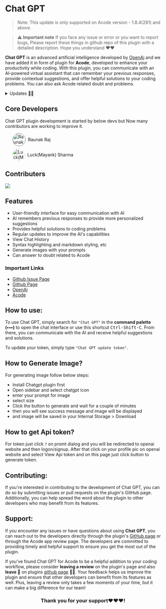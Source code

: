 Chat GPT
=========

> Note: This update is only supported on Acode version - 1.8.4(281) and above.

> **⚠️ Important note**
If you face any issue or error or you want to report bugs, Please report these things in github repo of this plugin with a detailed description. Hope you understand ❤️❤️

**Chat GPT** is an advanced artificial intelligence developed by [OpenAi](https://openai.com/) and we have added it in form of plugin for **Acode**, developed to enhance your productivity while coding. With this plugin, you can communicate with an AI-powered virtual assistant that can remember your previous responses, provide contextual suggestions, and offer helpful solutions to your coding problems. You can also ask Acode related doubt and problems.

<details>
    <summary>Updates 🤩🤩</summary>
    <details>
        <summary>
            <code><strong>v1.1.0</strong></code>
        </summary>
        <ul>
            <li>Improved chatting experience</li>
            <li>internal improvement and added a shortcut to open chatgpt - <kbd>Ctrl-Shift-C</kbd></li>
            <li>Now you can also ask doubt related to Acode to Chatgpt</li>
        </ul>
    </details>
    <details>
        <summary>
            <code><strong>v1.0.9</strong></code>
        </summary>
        <ul>
            <li>Added copy button</li>
            <li>fixed sidebar issue after uninstall</li>
        </ul>
    </details>
    <details>
        <summary>
            <code><strong>v1.0.8</strong></code>
        </summary>
        <ul>
            <li>Almost every encountered bugs are fixed 😴</li>
            <li>some internal improvement and changes</li>
            <li>Fixed chats saving issue by Mayank Sharma</li>
            <li>Improved error readability</li>
            <li>Rewrite whole styling with help of existing one by <a href="https://github.com/legendSabbir">LegendSabbir</a></li>
        </ul>
    </details>
    <details>
        <summary>
            <code><strong>v1.0.7</strong></code>
        </summary>
        <ul>
            <li>Now you can also generate image with your prompt</li>
            <li>Markdown bugs fixed</li>
            <li>Internal improvement</li>
        </ul>
    </details>
    <details>
        <summary>
            <code><strong>v1.0.6</strong></code>
        </summary>
        <ul>
            <li>Added Syntax highlighting for codes</li>
            <li>Changed the ai model for better conversation</li>
            <li>removed typing animation of response</li>
            <li>markdown rendring of responses</li>
            <li>fixed bugs</li>
        </ul>
    </details>
    <details>
        <summary>
            <code><strong>v1.0.5</strong></code>
        </summary>
        <ul>
            <li>Added delete button to delete chat history</li>
            <li>Improved history dialog</li>
        </ul>
    </details>
    <details>
        <summary>
            <code><strong>v1.0.3</strong></code>
        </summary>
        <ul>
            <li>Ui bugs fixed</li>
            <li>Now Chat conversation will be saved</li>
        </ul>
    </details>
    <details>
        <summary>
            <code><strong>v1.0.2</strong></code>
        </summary>
        <ul>
            <li>Redesigned the ui 💜</li>
        </ul>
    </details>
    <details>
        <summary>
            <code><strong>v1.0.1</strong></code>
        </summary>
        <ul>
            <li>Merged Pull request(now user are allowed to select their prompt)</li>
        </ul>
    </details>
</details>

Core Developers
-----------

Chat GPT plugin development is started by below devs but Now many contributors are working to improve it.
<ul style="list-style:none;">
  <li style="display:flex; flex-direction:row;align-items:center;gap:8px;margin-bottom:8px;">
    <img style="height:40px;width:40px;border-radius:50%;border:1px solid #777777f8" src="https://avatars.githubusercontent.com/u/71929976?v=4" alt="Raunak Raj"/>
    <a href="https://github.com/bajrangCoder" style="text-decoration:none;">Raunak Raj</a>
  </li>
  <li style="display:flex; flex-direction:row;align-items:center;gap:8px;">
    <img style="height:40px;width:40px;border-radius:50%;" src="https://avatars.githubusercontent.com/u/113236810?v=4" alt="Luck(Mayank) Sharma"/>
    <a href="https://github.com/mayank0274" style="text-decoration:none;">Luck(Mayank) Sharma</a>
  </li>
</ul>


Contributers
-----------

<a href="https://github.com/bajrangCoder/acode-plugin-chatgpt/graphs/contributors">
  <img src="https://contrib.rocks/image?repo=bajrangCoder/acode-plugin-chatgpt" />
</a>


Features
-----------

- User-friendly interface for easy communication with AI
- AI remembers previous responses to provide more personalized suggestions
- Provides helpful solutions to coding problems
- Regular updates to improve the AI's capabilities
- View Chat History
- Syntax highlighting and markdown styling, etc
- Generate images with your prompts
- Can answer to doubt related to Acode

### Important Links
- [Github Issue Page](https://github.com/bajrangCoder/acode-plugin-chatgpt/issues)
- [Github Page](https://github.com/bajrangCoder/acode-plugin-chatgpt)
- [OpenAi](https://openai.com)
- [Acode](https://acode.foxdebug.com)

## How to use:
To use Chat GPT, simply search for `"Chat GPT"` in the **command palette (•••)** to open the chat interface or use this shortcut <kbd>Ctrl-Shift-C</kbd>. From there, you can communicate with the AI and receive helpful suggestions and solutions. 

To update your token, simply type `"Chat GPT update token"`.

## How to Generate Image?

For generating image follow below steps:
- Install Chatgpt plugin first
- Open sidebar and select chatgpt icon
- enter your prompt for image
- select size
- Click the button to generate and wait for a couple of minutes
- then you will see success message and image will be displayed
- and image will be saved in your Internal Storage > Download

## How to get Api token?

For token just click `?` on promt dialog and you will be redirected to openai website and then logon/signup. After that click on your profile pic on openai website and select View Api token and on this page just click button to generate token.

## Contributing:
If you're interested in contributing to the development of Chat GPT, you can do so by submitting issues or pull requests on the plugin's GitHub page. Additionally, you can help spread the word about the plugin to other developers who may benefit from its features.

## Support:
If you encounter any issues or have questions about using **Chat GPT**, you can reach out to the developers directly through the plugin's [GitHub page](https://github.com/bajrangCoder/acode-plugin-chatgpt) or through the Acode app review page. The developers are committed to providing timely and helpful support to ensure you get the most out of the plugin.

If you've found Chat GPT for Acode to be a helpful addition to your coding workflow, please consider **leaving a review** on the plugin's page and also **leave 🌟** on plugins [github page](https://github.com/bajrangCoder/acode-plugin-chatgpt) 🥺🥺. Your feedback helps us improve the plugin and ensure that other developers can benefit from its features as well. Plus, leaving a review only takes a few moments of your time, but it can make a big difference for our team! 

<center><h3>Thank you for your support❤️❤️❤️!</h3></center>
